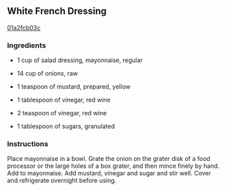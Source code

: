 ## White French Dressing

[01a2fcb03c](http://www.food.com/recipe/white-french-dressing-389879)

### Ingredients

 - 1 cup of salad dressing, mayonnaise, regular

 - 14 cup of onions, raw

 - 1 teaspoon of mustard, prepared, yellow

 - 1 tablespoon of vinegar, red wine

 - 2 teaspoon of vinegar, red wine

 - 1 tablespoon of sugars, granulated

### Instructions

Place mayonnaise in a bowl. Grate the onion on the grater disk of a food processor or the large holes of a box grater, and then mince finely by hand. Add to mayonnaise. Add mustard, vinegar and sugar and stir well. Cover and refrigerate overnight before using.